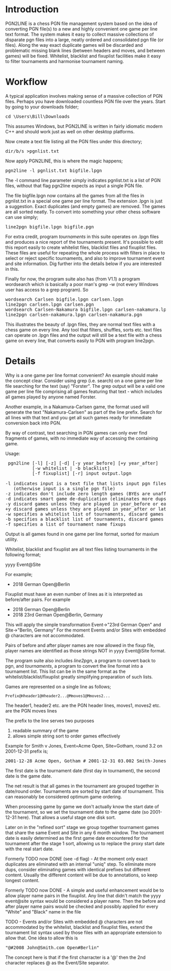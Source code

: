Introduction
============

PGN2LINE is a chess PGN file management system based on the idea of converting PGN file(s)
to a new and highly convenient one game per line text format. The system makes
it easy to collect massive collections of disparate pgn files into a large,
neatly ordered and consolidated pgn file (or files). Along the way exact
duplicate games will be discarded and problematic missing blank lines (between
headers and moves, and between games) will be fixed. Whitelist, blacklist and
fixuplist facilities make it easy to filter tournaments and harmonise
tournament naming.

Workflow
========

A typical application involves making sense of a massive collection of PGN files.
Perhaps you have downloaded countless PGN file over the years. Start by going to
your downloads folder;

<pre>
cd \Users\Bill\Downloads
</pre>

This assumes Windows, but PGN2LINE is written in fairly idiomatic modern C++ and
should work just as well on other desktop platforms.

Now create a text file listing all the PGN files under this directory;

<pre>
dir/b/s >pgnlist.txt
</pre>

Now apply PGN2LINE, this is where the magic happens;

<pre>
pgn2line -l pgnlist.txt bigfile.lpgn
</pre>

The -l command line parameter simply indicates pgnlist.txt is a list of PGN
files, without that flag pgn2line expects as input a single PGN file.

The file bigfile.lpgn now contains all the games from all the files in pgnlist.txt
in a special one game per line format. The extension .lpgn is just a suggestion.
Exact duplicates (and empty games) are removed. The games are all sorted neatly.
To convert into something your other chess software can use simply;

<pre>
line2pgn bigfile.lpgn bigfile.pgn
</pre>

For extra credit, program *tournaments* in this suite operates on .lpgn files
and produces a nice report of the tournaments present. It's possible to edit
this report easily to create whitelist files, blacklist files and fixuplist
files. These files are useful for repeating the whole process with filters
in place to select or reject specific tournaments, and also to improve tournament
event and site information. Dig further into the details below if you are
interested in this.

Finally for now, the program suite also has (from V1.1) a program wordsearch
which is basically a poor man's grep -w (not every Windows user has access to
a grep program). So

<pre>
wordsearch Carlsen bigfile.lpgn carlsen.lpgn
line2pgn carlsen.lpgn carlsen.pgn
wordsearch Carlsen-Nakamura bigfile.lpgn carlsen-nakamura.lpgn
line2pgn carlsen-nakamura.lpgn carlsen-nakamura.pgn
</pre>

This illustrates the beauty of .lpgn files, they are normal text files with
a chess game on every line. Any tool that filters, shuffles, sorts etc. text
files can operate on .lpgn files and the output will still be a text file
with a chess game on every line, that converts easily to PGN with program
line2pgn.

Details
=======

Why is a one game per line format convenient? An example should make the concept
clear. Consider using grep (i.e. search) on a one game per line file searching
for the text (say) "Forster". The grep output will be a valid one game per line
file comprising all games featuring that text - which includes all games played
by anyone named Forster.

Another example, in a Nakamura-Carlsen game, the format used will generate the
text "Nakamura-Carlsen" as part of the line prefix. Search for all lines with
that text and you get all such games ready for immediate conversion back into PGN.

By way of contrast, text searching in PGN games can only ever find fragments of
games, with no immediate way of accessing the containing game.

Usage:

<pre>
 pgn2line [-l] [-z] [-d] [-y year_before] [+y year_after]
          [-w whitelist | -b blacklist]
          [-f fixuplist] [-r] input output.lpgn

-l indicates input is a text file that lists input pgn files
   (otherwise input is a single pgn file)
-z indicates don't include zero length games (BYEs are unaffected)
-d indicates smart game de-duplication (eliminates more dups)
-y discard games unless they are played in year_before or earlier
+y discard games unless they are played in year_after or later
-w specifies a whitelist list of tournaments, discard games not from these tournaments
-b specifies a blacklist list of tournaments, discard games from these tournaments
-f specifies a list of tournament name fixups
</pre>

Output is all games found in one game per line format, sorted for maxium utility.

Whitelist, blacklist and fixuplist are all text files listing tournaments in the 
following format;

yyyy Event@Site

For example;

-	2018 German Open@Berlin

Fixuplist must have an even number of lines as it is interpreted as before/after pairs.
For example

-	2018 German Open@Berlin
-	2018 23rd German Open@Berlin, Germany

This will apply the simple transformation Event->"23rd German Open" and Site->"Berlin, Germany"
For the moment Events and/or Sites with embedded @ characters are not accommodated.

Pairs of before and after player names are now allowed in the fixup file,
player names are identified as those strings NOT in yyyy Event@Site format.

The program suite also includes *line2pgn*, a program to convert back to pgn, and *tournaments*,
a program to convert the line format into a tournament list. This list can be
in the same format as the whitelist/blacklist/fixuplist greatly simplifying preparation of
such lists.

Games are represented on a single line as follows;

	Prefix@Hheader1@Hheader2...@Mmoves1@Mmoves2...

The header1, header2 etc. are the PGN header lines, moves1, moves2 etc. are the PGN
moves lines

The prefix to the line serves two purposes
1) readable summary of the game
2) allows simple string sort to order games effectively

Example for Smith v Jones, Event=Acme Open, Site=Gotham, round 3.2 on 2001-12-31 prefix is;
<pre>
2001-12-28 Acme Open, Gotham # 2001-12-31 03.002 Smith-Jones
</pre>

The first date is the tournament date (first day in tournament), the second date is the
game date.

The net result is that all games in the tournament are grouped together in date/round
order. Tournaments are sorted by start date of tournament. This can reasonably be
considered optimum game ordering.

When processing game by game we don't actually know the start date of the tournament,
so we set the tournament date to the game date (so 2001-12-31 here). That allows a
useful stage one disk sort.

Later on in the "refined sort" stage we group together tournament games that share
the same Event and Site in any 6 month window. The tournament date is easily determined
as the first game date encountered for the tournament after the stage 1 sort, allowing
us to replace the proxy start date with the real start date.

Formerly TODO now DONE (see -d flag) - At the moment only exact duplicates are eliminated with an internal "uniq" step.
To eliminate more dups, consider eliminating games with identical prefixes but different
content. Usually the different content will be due to annotations, so keep longest content.

Formerly TODO now DONE - A simple and useful enhancement would be to allow player name pairs in the
fixuplist.  Any line that didn't match the yyyy event@site syntax would be considered
a player name. Then the before and after player name pairs would be checked and
possibly applied for every "White" and "Black" name in the file

TODO - Events and/or Sites with embedded @ characters are not accommodated by the
whitelist, blacklist and fixuplist files, extend the tournament list syntax used by
those files with an appropriate extension to allow that. One idea to allow this is
<pre>
"@#2008 John@Smith.com Open#Berlin"
</pre>
The concept here is that if the first charracter is a '@' then the 2nd character
replaces @ as the Event/Site separator.

